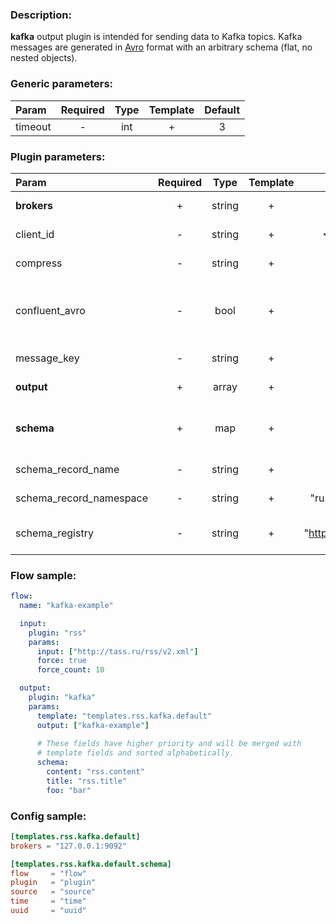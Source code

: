 ### Description:

**kafka** output plugin is intended for sending data to Kafka topics.
Kafka messages are generated in
[Avro](https://en.wikipedia.org/wiki/Apache_Avro) format with an
arbitrary schema (flat, no nested objects).


### Generic parameters:

| Param   | Required | Type | Template | Default |
|:--------|:--------:|:----:|:--------:|:-------:|
| timeout |    -     | int  |    +     |    3    |


### Plugin parameters:

| Param                   | Required |  Type  | Template |         Default         |                Example                 | Description                                                                                                                           |
|:------------------------|:--------:|:------:|:--------:|:-----------------------:|:--------------------------------------:|:--------------------------------------------------------------------------------------------------------------------------------------|
| **brokers**             |    +     | string |    +     |           ""            | "127.0.0.1:9092,host.example.com:1111" | List of Kafka brokers.                                                                                                                |
| client_id               |    -     | string |    +     |       <FLOW_NAME>       |               "gosquito"               | Client identification.                                                                                                                |
| compress                |    -     | string |    +     |         "none"          |                 "zstd"                 | Compression algorithm.                                                                                                                |
| confluent_avro          |    -     |  bool  |    +     |          false          |                  true                  | Send [Confluent Avro (magic byte + schema)](https://docs.confluent.io/current/schema-registry/serdes-develop/index.html#wire-format). |
| message_key             |    -     | string |    +     |         "none"          |               "partkey1"               | Message partition key.                                                                                                                |
| **output**              |    +     | array  |    +     |           []            |                ["news"]                | List of Kafka topics.                                                                                                                 |
| **schema**              |    +     |  map   |    +     |          map[]          |              see example               | Dynamic schema for Kafka messages.                                                                                                    |
| schema_record_name      |    -     | string |    +     |       "DataItem"        |                "event"                 | [Avro record name](http://avro.apache.org/docs/current/spec.html).                                                                                                                     |
| schema_record_namespace |    -     | string |    +     | "ru.livelace.gosquito"  |             "com.example"              | [Avro record namespace](http://avro.apache.org/docs/current/spec.html).                                                                                                                |
| schema_registry         |    -     | string |    +     | "http://127.0.0.1:8081" |     "https://schemas.example.com"      | [Confluent schema registry](https://docs.confluent.io/current/schema-registry/index.html).                                                                                                            |


### Flow sample:

```yaml
flow:
  name: "kafka-example"

  input:
    plugin: "rss"
    params:
      input: ["http://tass.ru/rss/v2.xml"]
      force: true
      force_count: 10

  output:
    plugin: "kafka"
    params:
      template: "templates.rss.kafka.default"
      output: ["kafka-example"]
      
      # These fields have higher priority and will be merged with 
      # template fields and sorted alphabetically. 
      schema:
        content: "rss.content"
        title: "rss.title"
        foo: "bar"
```

### Config sample:

```toml
[templates.rss.kafka.default]
brokers = "127.0.0.1:9092"

[templates.rss.kafka.default.schema]
flow     = "flow"
plugin   = "plugin"
source   = "source"
time     = "time"
uuid     = "uuid"
```


